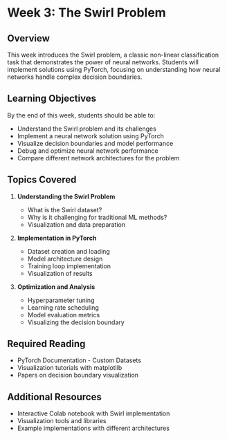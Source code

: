 # Week 3: The Swirl Problem

## Overview
This week introduces the Swirl problem, a classic non-linear classification task that demonstrates the power of neural networks. Students will implement solutions using PyTorch, focusing on understanding how neural networks handle complex decision boundaries.

## Learning Objectives
By the end of this week, students should be able to:
- Understand the Swirl problem and its challenges
- Implement a neural network solution using PyTorch
- Visualize decision boundaries and model performance
- Debug and optimize neural network performance
- Compare different network architectures for the problem

## Topics Covered
1. **Understanding the Swirl Problem**
   - What is the Swirl dataset?
   - Why is it challenging for traditional ML methods?
   - Visualization and data preparation

2. **Implementation in PyTorch**
   - Dataset creation and loading
   - Model architecture design
   - Training loop implementation
   - Visualization of results

3. **Optimization and Analysis**
   - Hyperparameter tuning
   - Learning rate scheduling
   - Model evaluation metrics
   - Visualizing the decision boundary

## Required Reading
- PyTorch Documentation - Custom Datasets
- Visualization tutorials with matplotlib
- Papers on decision boundary visualization

## Additional Resources
- Interactive Colab notebook with Swirl implementation
- Visualization tools and libraries
- Example implementations with different architectures
